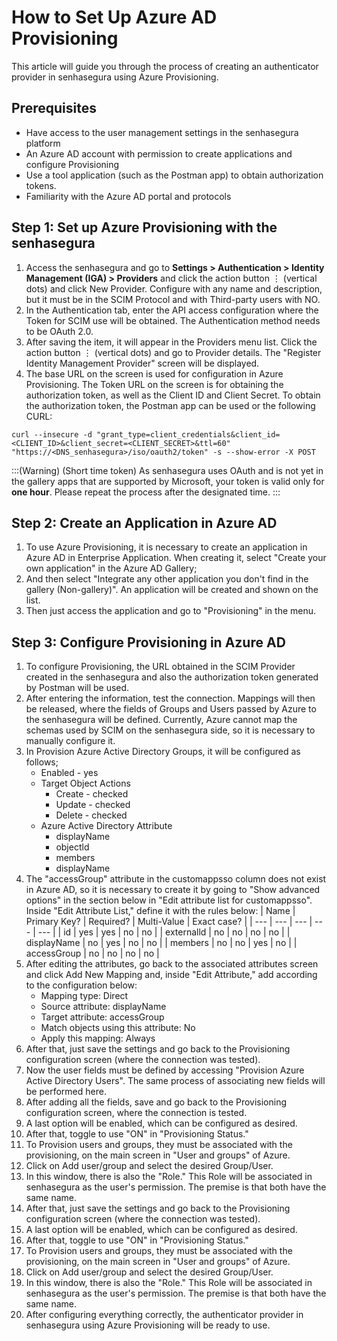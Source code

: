 # How to Set Up Azure AD Provisioning

This article will guide you through the process of creating an authenticator provider in senhasegura using Azure Provisioning.

## Prerequisites

- Have access to the user management settings in the senhasegura platform
- An Azure AD account with permission to create applications and configure Provisioning
- Use a tool application (such as the Postman app) to obtain authorization tokens.
- Familiarity with the Azure AD portal and protocols

## Step 1: Set up Azure Provisioning with the senhasegura

1. Access the senhasegura and go to **Settings > Authentication > Identity Management (IGA) > Providers** and click the action button ⋮ (vertical dots) and click New Provider. Configure with any name and description, but it must be in the SCIM Protocol and with Third-party users with NO.
2. In the Authentication tab, enter the API access configuration where the Token for SCIM use will be obtained. The Authentication method needs to be OAuth 2.0.
3. After saving the item, it will appear in the Providers menu list. Click the action button ⋮ (vertical dots) and go to Provider details. The "Register Identity Management Provider" screen will be displayed.
4. The base URL on the screen is used for configuration in Azure Provisioning. The Token URL on the screen is for obtaining the authorization token, as well as the Client ID and Client Secret. To obtain the authorization token, the Postman app can be used or the following CURL:
```
curl --insecure -d "grant_type=client_credentials&client_id=<CLIENT_ID>&client_secret=<CLIENT_SECRET>&ttl=60" "https://<DNS_senhasegura>/iso/oauth2/token" -s --show-error -X POST
```
:::(Warning) (Short time token)
As senhasegura uses OAuth and is not yet in the gallery apps that are supported by Microsoft, your token is valid only for **one hour**. Please repeat the process after the designated time.
:::

## Step 2: Create an Application in Azure AD

1. To use Azure Provisioning, it is necessary to create an application in Azure AD in Enterprise Application. When creating it, select "Create your own application" in the Azure AD Gallery;
2. And then select "Integrate any other application you don't find in the gallery (Non-gallery)". An application will be created and shown on the list.
3. Then just access the application and go to "Provisioning" in the menu.

## Step 3: Configure Provisioning in Azure AD

1. To configure Provisioning, the URL obtained in the SCIM Provider created in the senhasegura and also the authorization token generated by Postman will be used.
2. After entering the information, test the connection. Mappings will then be released, where the fields of Groups and Users passed by Azure to the senhasegura will be defined. Currently, Azure cannot map the schemas used by SCIM on the senhasegura side, so it is necessary to manually configure it.
3. In Provision Azure Active Directory Groups, it will be configured as follows;
    - Enabled - yes
    - Target Object Actions
        - Create - checked
        - Update - checked
        - Delete - checked
    - Azure Active Directory Attribute
        - displayName
        - objectld
        - members
        - displayName
4. The "accessGroup" attribute in the customappsso column does not exist in Azure AD, so it is necessary to create it by going to "Show advanced options" in the section below in "Edit attribute list for customappsso". Inside "Edit Attribute List," define it with the rules below:
    | Name | Primary Key? | Required? | Multi-Value | Exact case? |
    | --- | --- | --- | --- | --- |
    | id | yes | yes | no | no |
    | externalld | no | no | no | no |
    | displayName | no | yes | no | no |
    | members | no | no | yes | no |
    | accessGroup | no | no | no | no |
5. After editing the attributes, go back to the associated attributes screen and click Add New Mapping and, inside "Edit Attribute," add according to the configuration below:
    - Mapping type: Direct
    - Source attribute: displayName
    - Target attribute: accessGroup
    - Match objects using this attribute: No
    - Apply this mapping: Always
6. After that, just save the settings and go back to the Provisioning configuration screen (where the connection was tested).
7. Now the user fields must be defined by accessing "Provision Azure Active Directory Users". The same process of associating new fields will be performed here.
8. After adding all the fields, save and go back to the Provisioning configuration screen, where the connection is tested.
9. A last option will be enabled, which can be configured as desired.
10. After that, toggle to use "ON" in "Provisioning Status."
11. To Provision users and groups, they must be associated with the provisioning, on the main screen in "User and groups" of Azure.
12. Click on Add user/group and select the desired Group/User.
13. In this window, there is also the "Role." This Role will be associated in senhasegura as the user's permission. The premise is that both have the same name.
14. After that, just save the settings and go back to the Provisioning configuration screen (where the connection was tested).
15. A last option will be enabled, which can be configured as desired.
16. After that, toggle to use "ON" in "Provisioning Status."
17. To Provision users and groups, they must be associated with the provisioning, on the main screen in "User and groups" of Azure.
18. Click on Add user/group and select the desired Group/User.
19. In this window, there is also the "Role." This Role will be associated in senhasegura as the user's permission. The premise is that both have the same name.
20. After configuring everything correctly, the authenticator provider in senhasegura using Azure Provisioning will be ready to use.